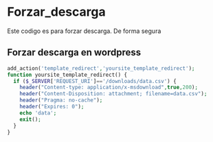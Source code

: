 Forzar_descarga
===============

Este codigo es para forzar descarga. De forma segura


## Forzar descarga en wordpress

```php
add_action('template_redirect','yoursite_template_redirect');
function yoursite_template_redirect() {
  if ($_SERVER['REQUEST_URI']=='/downloads/data.csv') {
    header("Content-type: application/x-msdownload",true,200);
    header("Content-Disposition: attachment; filename=data.csv");
    header("Pragma: no-cache");
    header("Expires: 0");
    echo 'data';
    exit();
  }
}
```
